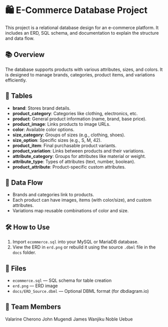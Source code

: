 # 🛍️ E-Commerce Database Project

This project is a relational database design for an e-commerce platform. It includes an ERD, SQL schema, and documentation to explain the structure and data flow.

## 📚 Overview

The database supports products with various attributes, sizes, and colors. It is designed to manage brands, categories, product items, and variations efficiently.

## 🧱 Tables

- **brand**: Stores brand details.
- **product_category**: Categories like clothing, electronics, etc.
- **product**: General product information (name, brand, base price).
- **product_image**: Links products to image URLs.
- **color**: Available color options.
- **size_category**: Groups of sizes (e.g., clothing, shoes).
- **size_option**: Specific sizes (e.g., S, M, 42).
- **product_item**: Final purchasable product variants.
- **product_variation**: Links between products and their variations.
- **attribute_category**: Groups for attributes like material or weight.
- **attribute_type**: Types of attributes (text, number, boolean).
- **product_attribute**: Product-specific custom attributes.

## 🔄 Data Flow

- Brands and categories link to products.
- Each product can have images, items (with color/size), and custom attributes.
- Variations map reusable combinations of color and size.

## 🛠️ How to Use

1. Import `ecommerce.sql` into your MySQL or MariaDB database.
2. View the ERD in `erd.png` or rebuild it using the source `.dbml` file in the `docs` folder.

## 📂 Files

- `ecommerce.sql` — SQL schema for table creation
- `erd.png` — ERD image
- `docs/ERD_Source.dbml` — Optional DBML format (for dbdiagram.io)

## 🤝 Team Members
Valarine Cherono
John Mugendi
James Wanjiku
Noble Uebue
